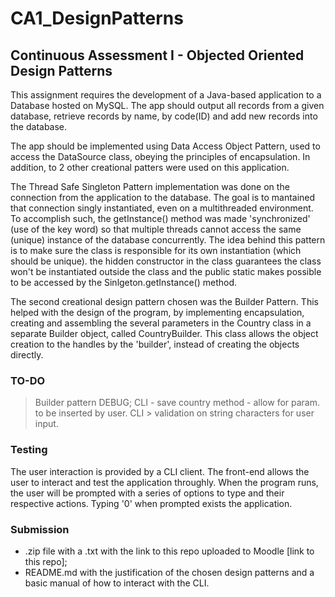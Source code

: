 # CA1_DesignPatterns
## Continuous Assessment I - Objected Oriented Design Patterns

This assignment requires the development of a Java-based application to a Database hosted on MySQL.
The app should output all records from a given database, retrieve records by name, by code(ID) and add new records into the database.

The app should be implemented using Data Access Object Pattern, used to access the DataSource class, obeying the principles of encapsulation. In addition, to 2 other creational patters were used on this application.

The Thread Safe Singleton Pattern implementation was done on the connection from the application to the database. The goal is to  mantained that connection singly instantiated, even on a multithreaded environment. To accomplish such, the getInstance() method was made 'synchronized' (use of the key word) so that multiple threads cannot access the same (unique) instance of the database concurrently. The idea behind this pattern is to make sure the class is responsible for its own instantiation (which should be unique). the hidden constructor in the class guarantees the class won't be instantiated outside the class and the public static makes possible to be accessed by the Sinlgeton.getInstance() method.

The second creational design pattern chosen was the Builder Pattern. This helped with the design of the program, by implementing  encapsulation, creating and assembling the several parameters in the Country class in a separate Builder object, called CountryBuilder. This class allows the object creation to the handles by the 'builder', instead of creating the objects directly.

### TO-DO ###
 > Builder pattern DEBUG;
 > CLI - save country method - allow for param. to be inserted by user.
 > CLI > validation on string characters for user input.

### Testing
The user interaction is provided by a CLI client. The front-end allows the user to interact and test the application throughly.
When the program runs, the user will be prompted with a series of options to type and their respective actions. Typing '0' when prompted exists the application.
    

### Submission
- .zip file with a .txt with the link to this repo uploaded to Moodle [link to this repo];
- README.md with the justification of the chosen design patterns and a basic manual of how to interact with the CLI.